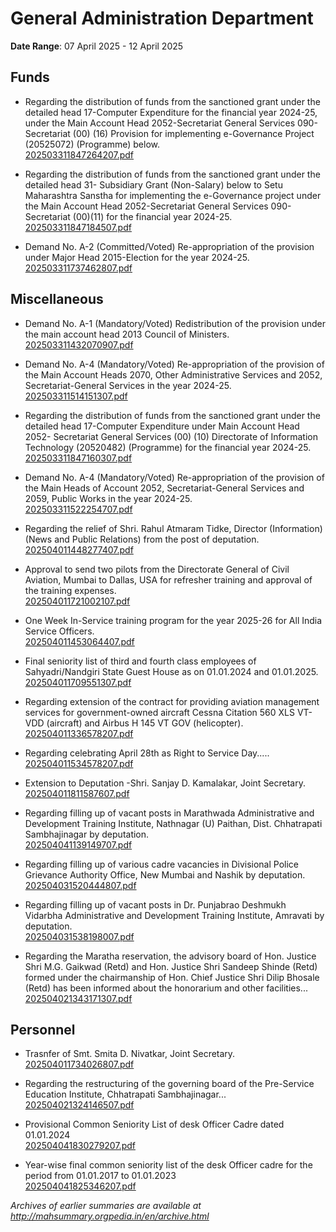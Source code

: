 # General Administration Department

**Date Range**: 07 April 2025 - 12 April 2025


## Funds
- Regarding the distribution of funds from the sanctioned grant under the detailed head 17-Computer Expenditure for the financial year 2024-25, under the Main Account Head 2052-Secretariat General Services 090-Secretariat (00) (16) Provision for implementing e-Governance Project (20525072) (Programme) below.\
  [202503311847264207.pdf](https://gr.maharashtra.gov.in/Site/Upload/Government%20Resolutions/English/202503311847264207.pdf)

- Regarding the distribution of funds from the sanctioned grant under the detailed head 31- Subsidiary Grant (Non-Salary) below to Setu Maharashtra Sanstha for implementing the e-Governance project under the Main Account Head 2052-Secretariat General Services 090-Secretariat (00)(11) for the financial year 2024-25.\
  [202503311847184507.pdf](https://gr.maharashtra.gov.in/Site/Upload/Government%20Resolutions/English/202503311847184507....pdf)

- Demand No. A-2 (Committed/Voted) Re-appropriation of the provision under Major Head 2015-Election for the year 2024-25.\
  [202503311737462807.pdf](https://gr.maharashtra.gov.in/Site/Upload/Government%20Resolutions/English/202503311737462807.pdf)

## Miscellaneous
- Demand No. A-1 (Mandatory/Voted) Redistribution of the provision under the main account head 2013  Council of Ministers.\
  [202503311432070907.pdf](https://gr.maharashtra.gov.in/Site/Upload/Government%20Resolutions/English/202503311432070907.pdf)

- Demand No. A-4 (Mandatory/Voted) Re-appropriation of the provision of the Main Account Heads 2070, Other Administrative Services and 2052, Secretariat-General Services in the year 2024-25.\
  [202503311514151307.pdf](https://gr.maharashtra.gov.in/Site/Upload/Government%20Resolutions/English/202503311514151307....pdf)

- Regarding the distribution of funds from the sanctioned grant under the detailed head 17-Computer Expenditure under Main Account Head 2052- Secretariat General Services (00) (10) Directorate of Information Technology (20520482) (Programme) for the financial year 2024-25.\
  [202503311847160307.pdf](https://gr.maharashtra.gov.in/Site/Upload/Government%20Resolutions/English/202503311847160307.pdf)

- Demand No. A-4 (Mandatory/Voted) Re-appropriation of the provision of the Main Heads of Account 2052, Secretariat-General Services and 2059, Public Works in the year 2024-25.\
  [202503311522254707.pdf](https://gr.maharashtra.gov.in/Site/Upload/Government%20Resolutions/English/202503311522254707......pdf)

- Regarding the relief of Shri. Rahul Atmaram Tidke, Director (Information) (News and Public Relations) from the post of deputation.\
  [202504011448277407.pdf](https://gr.maharashtra.gov.in/Site/Upload/Government%20Resolutions/English/202504011448277407.pdf)

- Approval to send two pilots from the Directorate General of Civil Aviation, Mumbai to Dallas, USA for refresher training and approval of the training expenses.\
  [202504011721002107.pdf](https://gr.maharashtra.gov.in/Site/Upload/Government%20Resolutions/English/202504011721002107.pdf)

- One Week In-Service training program for the year 2025-26 for All India Service Officers.\
  [202504011453064407.pdf](https://gr.maharashtra.gov.in/Site/Upload/Government%20Resolutions/English/202504011453064407.pdf)

- Final seniority list of third and fourth class employees of Sahyadri/Nandgiri State Guest House as on 01.01.2024 and 01.01.2025.\
  [202504011709551307.pdf](https://gr.maharashtra.gov.in/Site/Upload/Government%20Resolutions/English/202504011709551307.pdf)

- Regarding extension of the contract for providing aviation management services for government-owned aircraft Cessna Citation 560 XLS VT-VDD (aircraft) and Airbus H 145 VT GOV (helicopter).\
  [202504011336578207.pdf](https://gr.maharashtra.gov.in/Site/Upload/Government%20Resolutions/English/202504011336578207.pdf)

- Regarding celebrating April 28th as Right to Service Day.....\
  [202504011534578207.pdf](https://gr.maharashtra.gov.in/Site/Upload/Government%20Resolutions/English/202504011534578207.pdf)

- Extension to Deputation -Shri. Sanjay D. Kamalakar, Joint  Secretary.\
  [202504011811587607.pdf](https://gr.maharashtra.gov.in/Site/Upload/Government%20Resolutions/English/202504011811587607.pdf)

- Regarding filling up of vacant posts in Marathwada Administrative and Development Training Institute, Nathnagar (U) Paithan, Dist. Chhatrapati Sambhajinagar by deputation.\
  [202504041139149707.pdf](https://gr.maharashtra.gov.in/Site/Upload/Government%20Resolutions/English/202504041139149707.pdf)

- Regarding filling up of various cadre vacancies in Divisional Police Grievance Authority Office, New  Mumbai and Nashik by deputation.\
  [202504031520444807.pdf](https://gr.maharashtra.gov.in/Site/Upload/Government%20Resolutions/English/202504031520444807.pdf)

- Regarding filling up of vacant posts in Dr. Punjabrao Deshmukh Vidarbha Administrative and Development Training Institute, Amravati by deputation.\
  [202504031538198007.pdf](https://gr.maharashtra.gov.in/Site/Upload/Government%20Resolutions/English/202504031538198007.pdf)

- Regarding the Maratha reservation, the advisory board of Hon. Justice Shri M.G. Gaikwad (Retd) and Hon. Justice Shri Sandeep Shinde (Retd) formed under the chairmanship of Hon. Chief Justice Shri Dilip Bhosale (Retd) has been informed about the honorarium and other facilities...\
  [202504021343171307.pdf](https://gr.maharashtra.gov.in/Site/Upload/Government%20Resolutions/English/202504021343171307.pdf)

## Personnel
- Trasnfer of Smt. Smita D. Nivatkar, Joint Secretary.\
  [202504011734026807.pdf](https://gr.maharashtra.gov.in/Site/Upload/Government%20Resolutions/English/202504011734026807.pdf)

- Regarding the restructuring of the governing board of the Pre-Service Education Institute, Chhatrapati Sambhajinagar...\
  [202504021324146507.pdf](https://gr.maharashtra.gov.in/Site/Upload/Government%20Resolutions/English/202504021324146507.pdf)

- Provisional Common Seniority List of desk Officer Cadre dated 01.01.2024\
  [202504041830279207.pdf](https://gr.maharashtra.gov.in/Site/Upload/Government%20Resolutions/English/202504041830279207.....pdf)

- Year-wise final common seniority list of the desk Officer cadre for the period from 01.01.2017 to 01.01.2023\
  [202504041825346207.pdf](https://gr.maharashtra.gov.in/Site/Upload/Government%20Resolutions/English/202504041825346207.pdf)


*Archives of earlier summaries are available at http://mahsummary.orgpedia.in/en/archive.html*